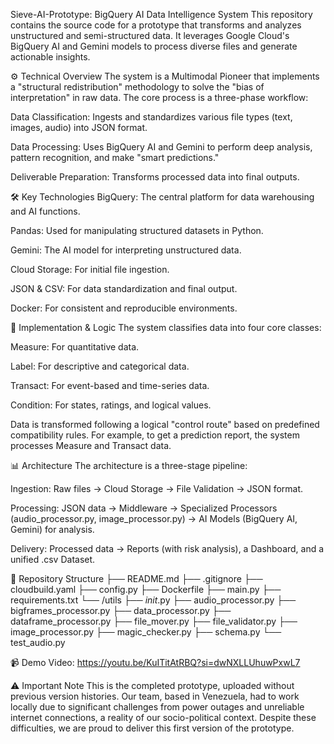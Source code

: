 Sieve-AI-Prototype: BigQuery AI Data Intelligence System
This repository contains the source code for a prototype that transforms and analyzes unstructured and semi-structured data. It leverages Google Cloud's BigQuery AI and Gemini models to process diverse files and generate actionable insights.

⚙️ Technical Overview
The system is a Multimodal Pioneer that implements a "structural redistribution" methodology to solve the "bias of interpretation" in raw data. The core process is a three-phase workflow:

Data Classification: Ingests and standardizes various file types (text, images, audio) into JSON format.

Data Processing: Uses BigQuery AI and Gemini to perform deep analysis, pattern recognition, and make "smart predictions."

Deliverable Preparation: Transforms processed data into final outputs.

🛠️ Key Technologies
BigQuery: The central platform for data warehousing and AI functions.

Pandas: Used for manipulating structured datasets in Python.

Gemini: The AI model for interpreting unstructured data.

Cloud Storage: For initial file ingestion.

JSON & CSV: For data standardization and final output.

Docker: For consistent and reproducible environments.

🔬 Implementation & Logic
The system classifies data into four core classes:

Measure: For quantitative data.

Label: For descriptive and categorical data.

Transact: For event-based and time-series data.

Condition: For states, ratings, and logical values.

Data is transformed following a logical "control route" based on predefined compatibility rules. For example, to get a prediction report, the system processes Measure and Transact data.

📊 Architecture
The architecture is a three-stage pipeline:

Ingestion: Raw files → Cloud Storage → File Validation → JSON format.

Processing: JSON data → Middleware → Specialized Processors (audio_processor.py, image_processor.py) → AI Models (BigQuery AI, Gemini) for analysis.

Delivery: Processed data → Reports (with risk analysis), a Dashboard, and a unified .csv Dataset.

📁 Repository Structure
├── README.md
├── .gitignore
├── cloudbuild.yaml
├── config.py
├── Dockerfile
├── main.py
├── requirements.txt
└── /utils
    ├── _init_.py
    ├── audio_processor.py
    ├── bigframes_processor.py
    ├── data_processor.py
    ├── dataframe_processor.py
    ├── file_mover.py
    ├── file_validator.py
    ├── image_processor.py
    ├── magic_checker.py
    ├── schema.py
    └── test_audio.py
    
📹 Demo
Video: https://youtu.be/KuITitAtRBQ?si=dwNXLLUhuwPxwL7

⚠️ Important Note
This is the completed prototype, uploaded without previous version histories. Our team, based in Venezuela, had to work locally due to significant challenges from power outages and unreliable internet connections, a reality of our socio-political context. Despite these difficulties, we are proud to deliver this first version of the prototype.
